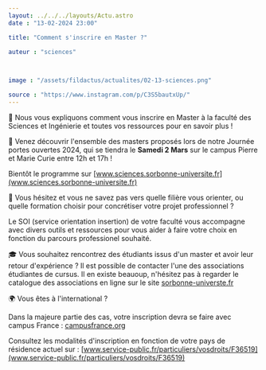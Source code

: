 ```yaml
---
layout: ../../../layouts/Actu.astro
date : "13-02-2024 23:00"

title: "Comment s'inscrire en Master ?"

auteur : "sciences" 

 

image : "/assets/fildactus/actualites/02-13-sciences.png"

source : "https://www.instagram.com/p/C3S5bautxUp/"
---
```


🏢 Nous vous expliquons comment vous inscrire en Master à la faculté des Sciences et Ingénierie et toutes vos ressources pour en savoir plus !

🚀 Venez découvrir l'ensemble des masters proposés lors de notre Journée portes ouvertes 2024, qui se tiendra le __Samedi 2 Mars__ sur le campus Pierre et Marie Curie entre 12h et 17h !

Bientôt le programme sur [www.sciences.sorbonne-universite.fr](www.sciences.sorbonne-universite.fr)

💫 Vous hésitez et vous ne savez pas vers quelle filière vous orienter, ou quelle formation choisir pour concrétiser votre projet professionnel ?

Le SOI (service orientation insertion) de votre faculté vous accompagne avec divers outils et ressources pour vous aider à faire votre choix en fonction du parcours professionel souhaité.

🎓 Vous souhaitez rencontrez des étudiants issus d'un master et avoir leur retour d'expérience ? Il est possible de contacter l'une des associations étudiantes de cursus. Il en existe beauoup, n'hésitez pas à regarder le catalogue des associations en ligne sur le site [sorbonne-universte.fr](sorbonne-universte.fr)

🌍 Vous êtes à l'international ?

Dans la majeure partie des cas, votre inscription devra se faire avec campus France : [campusfrance.org](campusfrance.org)

Consultez les modalités d'inscription en fonction de votre pays de résidence actuel sur : [www.service-public.fr/particuliers/vosdroits/F36519](www.service-public.fr/particuliers/vosdroits/F36519)
